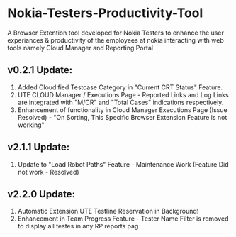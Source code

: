 # Nokia-Testers-Productivity-Tool

A Browser Extention tool developed for Nokia Testers to enhance the user experiances & productivity of the employees at nokia interacting with web tools namely Cloud Manager and Reporting Portal

## v0.2.1 Update:
1. Added Cloudified Testcase Category in "Current CRT Status" Feature.
2. UTE CLOUD Manager / Executions Page - Reported Links and Log Links are integrated with "M/CR" and "Total Cases" indications respectively.
3. Enhancement of functionality in Cloud Manager Executions Page (Issue Resolved) - "On Sorting, This Specific Browser Extension Feature is not working"

## v2.1.1 Update:
1. Update to "Load Robot Paths" Feature - Maintenance Work (Feature Did not work - Resolved)

## v2.2.0 Update:
1. Automatic Extension UTE Testline Reservation in Background!
2. Enhancement in Team Progress Feature - Tester Name Filter is removed to display all testes in any RP reports pag
